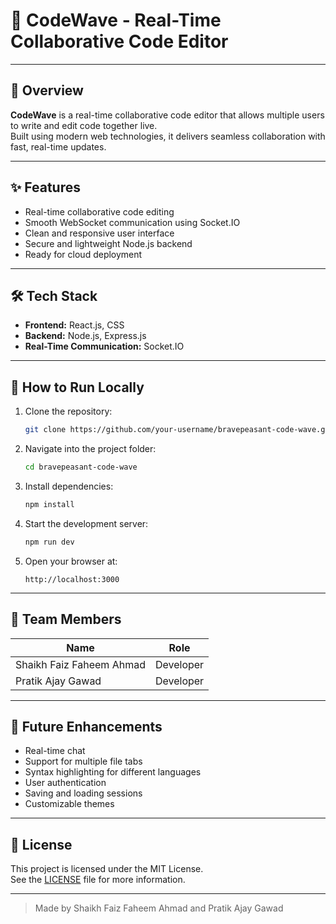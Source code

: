 # 🚀 CodeWave - Real-Time Collaborative Code Editor

---

## 📖 Overview
**CodeWave** is a real-time collaborative code editor that allows multiple users to write and edit code together live.  
Built using modern web technologies, it delivers seamless collaboration with fast, real-time updates.

---

## ✨ Features
- Real-time collaborative code editing
- Smooth WebSocket communication using Socket.IO
- Clean and responsive user interface
- Secure and lightweight Node.js backend
- Ready for cloud deployment

---

## 🛠️ Tech Stack
- **Frontend:** React.js, CSS
- **Backend:** Node.js, Express.js
- **Real-Time Communication:** Socket.IO

---

## 🚀 How to Run Locally

1. Clone the repository:
   ```bash
   git clone https://github.com/your-username/bravepeasant-code-wave.git
   ```

2. Navigate into the project folder:
   ```bash
   cd bravepeasant-code-wave
   ```

3. Install dependencies:
   ```bash
   npm install
   ```

4. Start the development server:
   ```bash
   npm run dev
   ```

5. Open your browser at:
   ```
   http://localhost:3000
   ```

---

## 👥 Team Members
| Name                      | Role           |
|----------------------------|----------------|
| Shaikh Faiz Faheem Ahmad   | Developer      |
| Pratik Ajay Gawad          | Developer      |

---

## 🎯 Future Enhancements
- Real-time chat
- Support for multiple file tabs
- Syntax highlighting for different languages
- User authentication
- Saving and loading sessions
- Customizable themes

---

## 📄 License
This project is licensed under the MIT License.  
See the [LICENSE](./LICENSE) file for more information.

---

> Made by Shaikh Faiz Faheem Ahmad and Pratik Ajay Gawad
